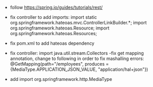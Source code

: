 - follow https://spring.io/guides/tutorials/rest/

- fix controller to add imports:
import static org.springframework.hateoas.mvc.ControllerLinkBuilder.*;
import org.springframework.hateoas.Resource;
import org.springframework.hateoas.Resources;
- fix pom.xml to add hateoas dependency
- fix controller: import java.util.stream.Collectors
-fix get mapping annotation, change to following in order to fix mashalling errors:
@GetMapping(path="/employees", produces = {MediaType.APPLICATION_JSON_VALUE, "application/hal+json"})
- add import org.springframework.http.MediaType
